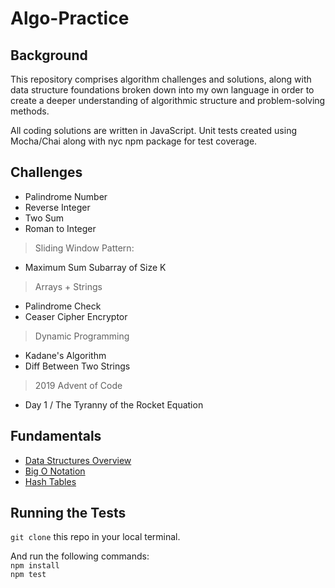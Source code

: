 # Algo-Practice

## Background
This repository comprises algorithm challenges and solutions, along with data structure foundations broken down into my own language in order to create a deeper understanding of algorithmic structure and problem-solving methods.

All coding solutions are written in JavaScript. Unit tests created using Mocha/Chai along with nyc npm package for test coverage.

## Challenges

- Palindrome Number
- Reverse Integer
- Two Sum
- Roman to Integer
> Sliding Window Pattern:
- Maximum Sum Subarray of Size K
> Arrays + Strings
- Palindrome Check
- Ceaser Cipher Encryptor
> Dynamic Programming
- Kadane's Algorithm
- Diff Between Two Strings
> 2019 Advent of Code
- Day 1 / The Tyranny of the Rocket Equation

## Fundamentals
* [Data Structures Overview](Fundamentals/dataStructuresOverview.md)
* [Big O Notation](Fundamentals/bigO.md)
* [Hash Tables](Fundamentals/hashTables.md)

## Running the Tests
`git clone` this repo in your local terminal. </br>

And run the following commands: </br>
`npm install` </br>
`npm test`
